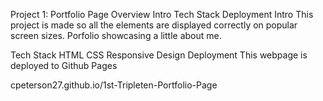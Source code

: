 Project 1: Portfolio Page
Overview
Intro
Tech Stack
Deployment
Intro
This project is made so all the elements are displayed correctly on popular screen sizes. Porfolio showcasing a little about me.

Tech Stack
HTML
CSS
Responsive Design
Deployment
This webpage is deployed to Github Pages

cpeterson27.github.io/1st-Tripleten-Portfolio-Page

